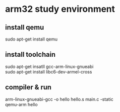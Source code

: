 # arm32 study environment

## install qemu  
sudo apt-get install qemu  

## install toolchain  
sudo apt-get insatll gcc-arm-linux-gnueabi  
sudo apt-get install libc6-dev-armel-cross  

## compiler & run  
arm-linux-gnueabi-gcc -o hello hello.s main.c -static  
qemu-arm hello  
